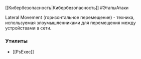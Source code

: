 [[Кибербезопасность|Кибербезопасность]]
#ЭтапыАтаки

Lateral Movement (горизонтальное перемещение) - техника, используемая злоумышленниками для перемещения между устройствами в сети.
### Утилиты
* [[PsExec]]
